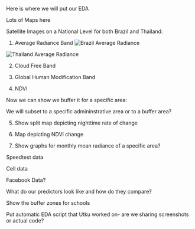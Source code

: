 Here is where we will put our EDA

Lots of Maps here

Satellite Images on a National Level for both Brazil and Thailand:

1. Average Radiance Band
![Brazil Average Radiance]()

![Thailand Average Radiance]()

2. Cloud Free Band

3. Global Human Modification Band

4. NDVI

Now we can show we buffer it for a specific area:

We will subset to a specific admininstrative area or to a buffer area?

5. Show split map depicting nighttime rate of change

6. Map depicting NDVI change

6. Show graphs for monthly mean radiance of a specific area?

Speedtest data

Cell data

Facebook Data?


What do our predictors look like and how do they compare?

Show the buffer zones for schools 

Put automatic EDA script that Utku worked on- are we sharing screenshots or actual code?
